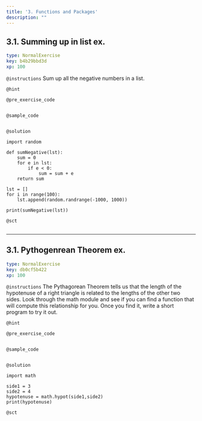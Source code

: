 ```yaml
---
title: '3. Functions and Packages'
description: ""
---
```


## 3.1. Summing up in list ex.

```yaml
type: NormalExercise
key: b4b29bbd3d
xp: 100
```



`@instructions`
Sum up all the negative numbers in a list.

`@hint`


`@pre_exercise_code`
```{python}

```

`@sample_code`
```{python}

```

`@solution`
```{python}
import random

def sumNegative(lst):
    sum = 0
    for e in lst:
        if e < 0:
            sum = sum + e
    return sum

lst = []
for i in range(100):
    lst.append(random.randrange(-1000, 1000))

print(sumNegative(lst))
```

`@sct`
```{python}

```

---

## 3.1. Pythogenrean Theorem ex.

```yaml
type: NormalExercise
key: db0cf5b422
xp: 100
```



`@instructions`
The Pythagorean Theorem tells us that the length of the hypotenuse of a right triangle is related to the lengths of the other two sides. Look through the math module and see if you can find a function that will compute this relationship for you. Once you find it, write a short program to try it out.

`@hint`


`@pre_exercise_code`
```{python}

```

`@sample_code`
```{python}

```

`@solution`
```{python}
import math

side1 = 3
side2 = 4
hypotenuse = math.hypot(side1,side2)
print(hypotenuse)
```

`@sct`
```{python}

```
